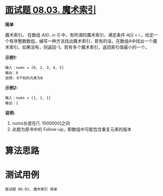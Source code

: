 # [面试题 08.03. 魔术索引][cnTitle]

**简单**

魔术索引。 在数组 *A[0...n-1]* 中，有所谓的魔术索引，满足条件 *A[i] = i* 。给定一个有序整数数组，编写一种方法找出魔术索引，若有的话，在数组A中找出一个魔术索引，如果没有，则返回-1。若有多个魔术索引，返回索引值最小的一个。

**示例1:** 

```
输入：nums = [0, 2, 3, 4, 5]
输出：0
说明: 0下标的元素为0

```

**示例2:** 

```
输入：nums = [1, 1, 1]
输出：1

```

**说明:** 

1. nums长度在[1, 1000000]之间 
2. 此题为原书中的 Follow-up，即数组中可能包含重复元素的版本




# 算法思路

# 测试用例
```
面试题 08.03. 魔术索引 简单
```

[cnTitle]: https://leetcode-cn.com/problems/magic-index-lcci/
